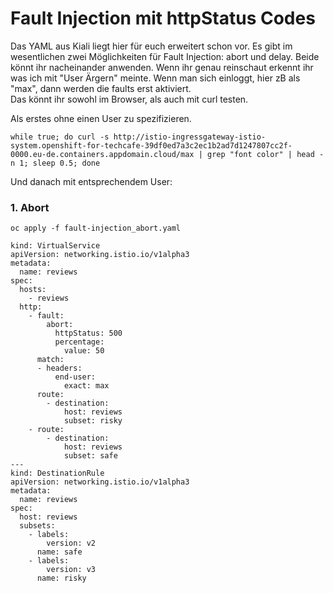 # Fault Injection mit httpStatus Codes

Das YAML aus Kiali liegt hier für euch erweitert schon vor. Es gibt im wesentlichen zwei Möglichkeiten für Fault Injection: abort und delay. Beide könnt ihr nacheinander anwenden. Wenn ihr genau reinschaut erkennt ihr was ich mit "User Ärgern" meinte. Wenn man sich einloggt, hier zB als "max", dann werden die faults erst aktiviert.   
Das könnt ihr sowohl im Browser, als auch mit curl testen.

Als erstes ohne einen User zu spezifizieren.

```text
while true; do curl -s http://istio-ingressgateway-istio-system.openshift-for-techcafe-39df0ed7a3c2ec1b2ad7d1247807cc2f-0000.eu-de.containers.appdomain.cloud/max | grep "font color" | head -n 1; sleep 0.5; done    
```

Und danach mit entsprechendem User:



### 1. Abort

```text
oc apply -f fault-injection_abort.yaml
```

```text
kind: VirtualService
apiVersion: networking.istio.io/v1alpha3
metadata:
  name: reviews
spec:
  hosts:
    - reviews
  http:
    - fault:
        abort:
          httpStatus: 500
          percentage:
            value: 50
      match:
      - headers:
          end-user:
            exact: max
      route:
        - destination:
            host: reviews
            subset: risky
    - route:
        - destination:
            host: reviews
            subset: safe
---
kind: DestinationRule
apiVersion: networking.istio.io/v1alpha3
metadata:
  name: reviews
spec:
  host: reviews
  subsets:
    - labels:
        version: v2
      name: safe
    - labels:
        version: v3
      name: risky
```


